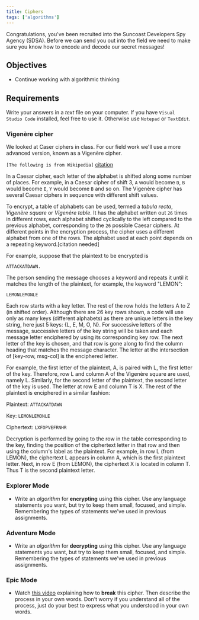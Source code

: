 ```yaml
---
title: Ciphers
tags: ['algorithms']
---
```


Congratulations, you've been recruited into the Suncoast Developers Spy Agency (SDSA). Before we can send you out into the field we need to make sure you know how to encode and decode our secret messages!

## Objectives

- Continue working with algorithmic thinking

## Requirements

Write your answers in a _text_ file on your computer. If you have `Visual Studio Code` installed, feel free to use it. Otherwise use `Notepad` or `TextEdit`.

### Vigenère cipher

We looked at Caser ciphers in class. For our field work we'll use a more advanced version, known as a Vigenère cipher.

`[The following is from Wikipedia]` [citation](https://en.wikipedia.org/wiki/Vigen%C3%A8re_cipher)

In a Caesar cipher, each letter of the alphabet is shifted along some number of places. For example, in a Caesar cipher of shift 3, `A` would become `D`, `B` would become `E`, `Y` would become `B` and so on. The Vigenère cipher has several Caesar ciphers in sequence with different shift values.

To encrypt, a table of alphabets can be used, termed a _tabula recta_, _Vigenère square_ or _Vigenère table_. It has the alphabet written out `26` times in different rows, each alphabet shifted cyclically to the left compared to the previous alphabet, corresponding to the `26` possible Caesar ciphers. At different points in the encryption process, the cipher uses a different alphabet from one of the rows. The alphabet used at each point depends on a repeating keyword.[citation needed]

For example, suppose that the plaintext to be encrypted is

    ATTACKATDAWN.

The person sending the message chooses a keyword and repeats it until it matches the length of the plaintext, for example, the keyword "LEMON":

    LEMONLEMONLE

Each row starts with a key letter. The rest of the row holds the letters A to Z (in shifted order). Although there are 26 key rows shown, a code will use only as many keys (different alphabets) as there are unique letters in the key string, here just 5 keys: {L, E, M, O, N}. For successive letters of the message, successive letters of the key string will be taken and each message letter enciphered by using its corresponding key row. The next letter of the key is chosen, and that row is gone along to find the column heading that matches the message character. The letter at the intersection of [key-row, msg-col] is the enciphered letter.

For example, the first letter of the plaintext, A, is paired with L, the first letter of the key. Therefore, row L and column A of the Vigenère square are used, namely L. Similarly, for the second letter of the plaintext, the second letter of the key is used. The letter at row E and column T is X. The rest of the plaintext is enciphered in a similar fashion:

Plaintext: `ATTACKATDAWN`

Key: `LEMONLEMONLE`

Ciphertext: `LXFOPVEFRNHR`

Decryption is performed by going to the row in the table corresponding to the key, finding the position of the ciphertext letter in that row and then using the column's label as the plaintext. For example, in row L (from LEMON), the ciphertext L appears in column A, which is the first plaintext letter. Next, in row E (from LEMON), the ciphertext X is located in column T. Thus T is the second plaintext letter.

### Explorer Mode

- Write an _algorithm_ for **encrypting** using this cipher. Use any language statements you want, but try to keep them small, focused, and simple. Remembering the types of statements we've used in previous assignments.

### Adventure Mode

- Write an _algorithm_ for **decrypting** using this cipher. Use any language statements you want, but try to keep them small, focused, and simple. Remembering the types of statements we've used in previous assignments.

### Epic Mode

- Watch [this video](https://www.youtube.com/watch?v=QgHnr8-h0xI) explaining how to **break** this cipher. Then describe the process in your own words. Don't worry if you understand all of the process, just do your best to express what you understood in your own words.
